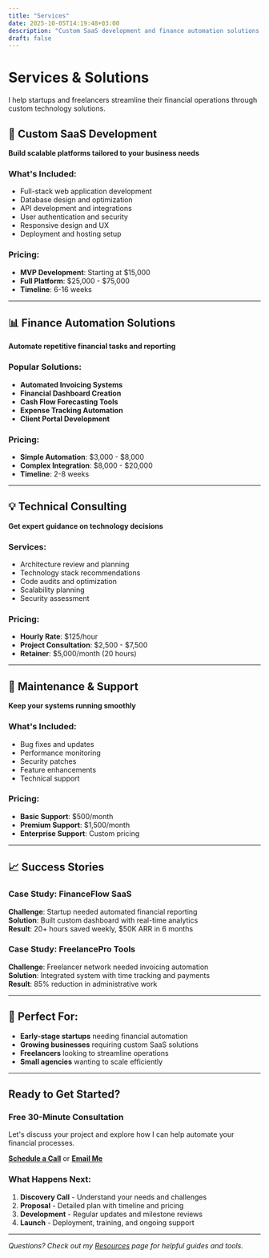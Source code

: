 ```yaml
---
title: "Services"
date: 2025-10-05T14:19:48+03:00
description: "Custom SaaS development and finance automation solutions for startups and freelancers"
draft: false
---
```


# Services & Solutions

I help startups and freelancers streamline their financial operations through custom technology solutions.

## 🚀 Custom SaaS Development

**Build scalable platforms tailored to your business needs**

### What's Included:

- Full-stack web application development
- Database design and optimization
- API development and integrations
- User authentication and security
- Responsive design and UX
- Deployment and hosting setup

### Pricing:

- **MVP Development**: Starting at $15,000
- **Full Platform**: $25,000 - $75,000
- **Timeline**: 6-16 weeks

---

## 📊 Finance Automation Solutions

**Automate repetitive financial tasks and reporting**

### Popular Solutions:

- **Automated Invoicing Systems**
- **Financial Dashboard Creation**
- **Cash Flow Forecasting Tools**
- **Expense Tracking Automation**
- **Client Portal Development**

### Pricing:

- **Simple Automation**: $3,000 - $8,000
- **Complex Integration**: $8,000 - $20,000
- **Timeline**: 2-8 weeks

---

## 💡 Technical Consulting

**Get expert guidance on technology decisions**

### Services:

- Architecture review and planning
- Technology stack recommendations
- Code audits and optimization
- Scalability planning
- Security assessment

### Pricing:

- **Hourly Rate**: $125/hour
- **Project Consultation**: $2,500 - $7,500
- **Retainer**: $5,000/month (20 hours)

---

## 🔧 Maintenance & Support

**Keep your systems running smoothly**

### What's Included:

- Bug fixes and updates
- Performance monitoring
- Security patches
- Feature enhancements
- Technical support

### Pricing:

- **Basic Support**: $500/month
- **Premium Support**: $1,500/month
- **Enterprise Support**: Custom pricing

---

## 📈 Success Stories

### Case Study: FinanceFlow SaaS

**Challenge**: Startup needed automated financial reporting  
**Solution**: Built custom dashboard with real-time analytics  
**Result**: 20+ hours saved weekly, $50K ARR in 6 months

### Case Study: FreelancePro Tools

**Challenge**: Freelancer network needed invoicing automation  
**Solution**: Integrated system with time tracking and payments  
**Result**: 85% reduction in administrative work

---

## 🎯 Perfect For:

- **Early-stage startups** needing financial automation
- **Growing businesses** requiring custom SaaS solutions
- **Freelancers** looking to streamline operations
- **Small agencies** wanting to scale efficiently

---

## Ready to Get Started?

### Free 30-Minute Consultation

Let's discuss your project and explore how I can help automate your financial processes.

**[Schedule a Call](/contact)** or **[Email Me](mailto:hello@lihachev.pro)**

### What Happens Next:

1. **Discovery Call** - Understand your needs and challenges
2. **Proposal** - Detailed plan with timeline and pricing
3. **Development** - Regular updates and milestone reviews
4. **Launch** - Deployment, training, and ongoing support

---

_Questions? Check out my [Resources](/resources) page for helpful guides and tools._
